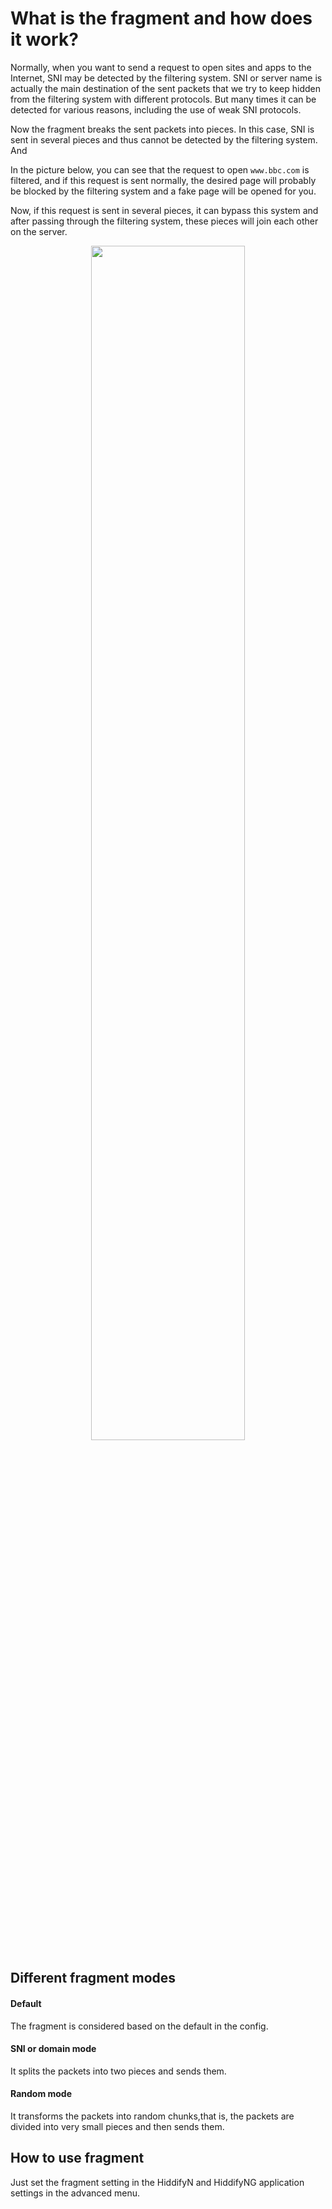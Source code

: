 

# What is the fragment and how does it work?
Normally, when you want to send a request to open sites and apps to the Internet, SNI may be detected by the filtering system. SNI or server name is actually the main destination of the sent packets that we try to keep hidden from the filtering system with different protocols. But many times it can be detected for various reasons, including the use of weak SNI protocols.

Now the fragment breaks the sent packets into pieces. In this case, SNI is sent in several pieces and thus cannot be detected by the filtering system. And

In the picture below, you can see that the request to open `www.bbc.com` is filtered, and if this request is sent normally, the desired page will probably be blocked by the filtering system and a fake page will be opened for you.

Now, if this request is sent in several pieces, it can bypass this system and after passing through the filtering system, these pieces will join each other on the server.

<div align=center markdown=1>
<img width=70% src="https://github.com/hiddify/hiddify-config/assets/125398461/de4c0b72-cf9b-42a6-a8ea-63990b7f7ddb" />
</div>


## Different fragment modes
#### Default
The fragment is considered based on the default in the config.

#### SNI or domain mode
It splits the packets into two pieces and sends them.

#### Random mode
It transforms the packets into random chunks,that is, the packets are divided into very small pieces and then sends them.


## How to use fragment
Just set the fragment setting in the HiddifyN and HiddifyNG application settings in the advanced menu.